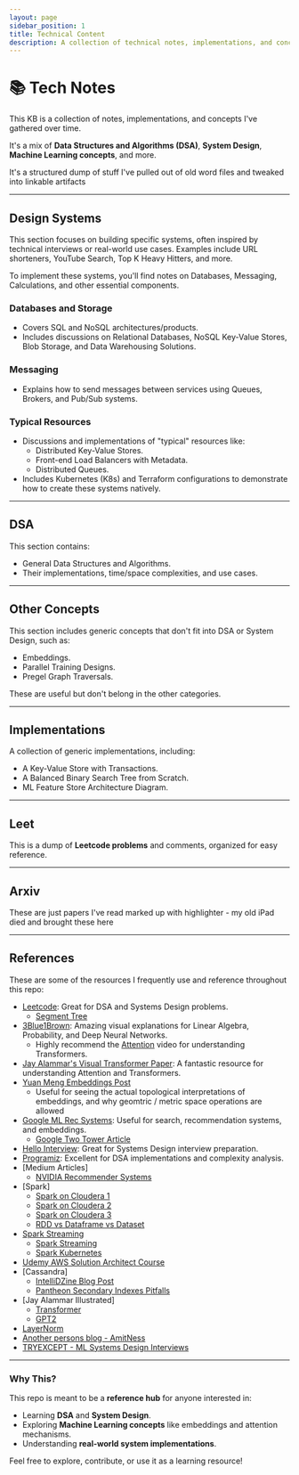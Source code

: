 ```yaml
---
layout: page
sidebar_position: 1
title: Technical Content
description: A collection of technical notes, implementations, and concepts
---
```


# 📚 Tech Notes

This KB is a collection of notes, implementations, and concepts I've gathered over time. 

It's a mix of **Data Structures and Algorithms (DSA)**, **System Design**, **Machine Learning concepts**, and more. 

It's a structured dump of stuff I've pulled out of old word files and tweaked into linkable artifacts

---

## Design Systems

This section focuses on building specific systems, often inspired by technical interviews or real-world use cases. Examples include URL shorteners, YouTube Search, Top K Heavy Hitters, and more.

To implement these systems, you'll find notes on Databases, Messaging, Calculations, and other essential components.

### Databases and Storage
- Covers SQL and NoSQL architectures/products.
- Includes discussions on Relational Databases, NoSQL Key-Value Stores, Blob Storage, and Data Warehousing Solutions.

### Messaging
- Explains how to send messages between services using Queues, Brokers, and Pub/Sub systems.

### Typical Resources
- Discussions and implementations of "typical" resources like:
  - Distributed Key-Value Stores.
  - Front-end Load Balancers with Metadata.
  - Distributed Queues.
- Includes Kubernetes (K8s) and Terraform configurations to demonstrate how to create these systems natively.

---

## DSA

This section contains:
- General Data Structures and Algorithms.
- Their implementations, time/space complexities, and use cases.

---

## Other Concepts

This section includes generic concepts that don't fit into DSA or System Design, such as:
- Embeddings.
- Parallel Training Designs.
- Pregel Graph Traversals.

These are useful but don't belong in the other categories.

---

## Implementations

A collection of generic implementations, including:
- A Key-Value Store with Transactions.
- A Balanced Binary Search Tree from Scratch.
- ML Feature Store Architecture Diagram.

---

## Leet

This is a dump of **Leetcode problems** and comments, organized for easy reference.

---

## Arxiv
These are just papers I've read marked up with highlighter - my old iPad died and brought these here

---

## References

These are some of the resources I frequently use and reference throughout this repo:

- [Leetcode](https://leetcode.com): Great for DSA and Systems Design problems.
  - [Segment Tree](https://leetcode.com/articles/a-recursive-approach-to-segment-trees-range-sum-queries-lazy-propagation/)
- [3Blue1Brown](https://www.3blue1brown.com/): Amazing visual explanations for Linear Algebra, Probability, and Deep Neural Networks.
  - Highly recommend the [Attention](https://www.youtube.com/watch?v=eMlx5fFNoYc&vl=en) video for understanding Transformers.
- [Jay Alammar's Visual Transformer Paper](https://jalammar.github.io/illustrated-transformer/): A fantastic resource for understanding Attention and Transformers.
- [Yuan Meng Embeddings Post](https://www.yuan-meng.com/posts/ebr/)
  - Useful for seeing the actual topological interpretations of embeddings, and why geomtric / metric space operations are allowed
- [Google ML Rec Systems](https://developers.google.com/machine-learning/recommendation): Useful for search, recommendation systems, and embeddings.
  - [Google Two Tower Article](https://cloud.google.com/blog/products/ai-machine-learning/scaling-deep-retrieval-tensorflow-two-towers-architecture)
- [Hello Interview](https://www.hellointerview.com): Great for Systems Design interview preparation.
- [Programiz](https://www.programiz.com): Excellent for DSA implementations and complexity analysis.
- [Medium Articles]
  - [NVIDIA Recommender Systems](https://medium.com/nvidia-merlin/recommender-systems-not-just-recommender-models-485c161c755e)
- [Spark]
  - [Spark on Cloudera 1](https://blog.cloudera.com/how-to-tune-your-apache-spark-jobs-part-1/)
  - [Spark on Cloudera 2](https://blog.cloudera.com/how-to-tune-your-apache-spark-jobs-part-2/)
  - [Spark on Cloudera 3](https://queirozf.com/entries/apache-spark-architecture-overview-clusters-jobs-stages-tasks)
  - [RDD vs Dataframe vs Dataset](https://www.databricks.com/blog/2016/07/14/a-tale-of-three-apache-spark-apis-rdds-dataframes-and-datasets.html)
- [Spark Streaming](https://spark.apache.org/docs/latest/streaming-programming-guide.html)
  - [Spark Streaming](https://www.databricks.com/blog/2015/07/30/diving-into-apache-spark-streamings-execution-model.html)
  - [Spark Kubernetes](https://www.linkedin.com/pulse/spark-kubernetes-practitioners-guide-mich-talebzadeh-ph-d-)
- [Udemy AWS Solution Architect Course](https://www.udemy.com/course/aws-solutions-architect-professional/)
- [Cassandra]
  - [IntelliDZine Blog Post](http://intellidzine.blogspot.com/2013/11/cassandra-data-modelling-tables.html)
  - [Pantheon Secondary Indexes Pitfalls](https://pantheon.io/blog/cassandra-scale-problem-secondary-indexes)
- [Jay Alammar Illustrated]
  - [Transformer](https://jalammar.github.io/illustrated-transformer/)
  - [GPT2](https://jalammar.github.io/illustrated-gpt2/#part-2-illustrated-self-attention)
- [LayerNorm](https://h2o.ai/wiki/layer-normalization/)
- [Another persons blog - AmitNess](https://amitness.com)
- [TRYEXCEPT - ML Systems Design Interviews](https://www.youtube.com/@TryExcept-10110)
---

### Why This?

This repo is meant to be a **reference hub** for anyone interested in:
- Learning **DSA** and **System Design**.
- Exploring **Machine Learning concepts** like embeddings and attention mechanisms.
- Understanding **real-world system implementations**.

Feel free to explore, contribute, or use it as a learning resource!